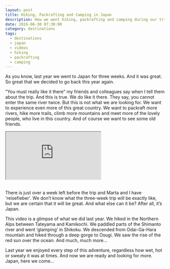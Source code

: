 ```yaml
---
layout: post
title: Hiking, Packrafting and Camping in Japan
description: How we went hiking, packrafting and camping during our trip in Japan in 2015.
date: 2016-06-30 07:30:00
category: destinations
tags:
  - destinations
  - japan
  - videos
  - hiking
  - packrafting
  - camping
---
```


As you know, last year we went to Japan for three weeks. And it was great. So great that we decided to go back this year again.

“You must really like it there” my friends and colleagues say when I tell them about the trip. And this is true. We do like it there. They say, you cannot enter the same river twice. But this is not what we are looking for. We want to experience even more of this great country. We want to packraft more rivers, hike more trails, climb more mountains and meet more of the lovely people, who live in this country. And of course we want to see some old friends.

<div class="embed-responsive embed-responsive-16by9">
    <iframe class="embed-responsive-item" src="https://www.youtube-nocookie.com/embed/k6IzwpS9YwI?rel=0"></iframe>
</div>
<br>
<!--more-->

There is just over a week left before the trip and Marta and I have 'reisefieber'.  We don’t know what the three-week trip will be exactly like, but we are certain that it will be great. And what else can it be? After all, it’s Japan.

This video is a glimpse of what we did last year. We hiked in the Northern Alps between Tateyama and Kamikochi. We paddled parts of the Shimanto river and went ‘glamping’ in Shikoku. We descended from Odai-Ga-Hara mountain and hiked through a deep gorge to Osugi. We saw the rise of the red sun over the ocean. And much, much more…

Last year we enjoyed every step of this adventure, regardless how wet, hot or sweaty it was at times. And now we are ready and looking for more. Japan, here we come…
